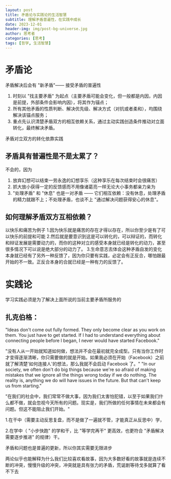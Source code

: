 ```yaml
---
layout: post
title: 矛盾论与实践论的生活智慧
subtitle: 理解矛盾普遍性，在实践中成长
date: 2023-12-01
header-img: img/post-bg-universe.jpg
author: 思考者
categories: [思考]
tags: [哲学, 生活智慧]
---
```


# 矛盾论

矛盾解决后会有 "新矛盾"—— 接受矛盾的普遍性

1. 时刻以 "找主要矛盾" 为起点（主要矛盾可能会变化，但一般都是内因，内因是前提，外部条件会影响内因），将其作为锚点；
2. 所有其他矛盾的性质判断、解决优先级、解决方式（对抗或者柔和），均围绕解决该锚点服务；
3. 重点先认识清楚矛盾双方的相互依赖关系，通过主动实践创造条件推动对立面转化，最终解决矛盾。

矛盾对立双方的转化依靠实践

## 矛盾具有普遍性是不是太累了？

不会的，因为

1. 放弃幻想可以结束一劳永逸的幻想享乐（这种享乐在每次结束时会很痛苦）
2. 抓大放小获得一定的反馈感而不用像诸葛亮一样无论大小事务都亲力亲为
3. "处理矛盾" 和 "休息" 也是一对矛盾 —— 它们相互依赖：没有休息，处理矛盾的精力就跟不上；不处理矛盾，也谈不上 "通过解决问题获得安心的休息"。

## 如何理解矛盾双方互相依赖？
以快乐和痛苦为例子
1.因为快乐就是痛苦的存在才得以存在，所以你至少是有了可以快乐的前提和可能
2.然后就是要意识到这是可以转化的，可以辩证的，而转化和辩证发展是需要动力的，而你的这种对立的感受本身就已经是转化的动力，甚至很多情况下可以说是绝大部分的动力了。
3.生命意志去体会这种矛盾自发的变化本身就已经有了另外一种反馈了，因为你只要有实践，必定会有正反合，哪怕跟最开始的不一致。正反合本身的合就已经是一种有力的反馈了。

# 实践论

学习实践必须是为了解决上面所说的当前主要矛盾所服务的

## 扎克伯格：

"Ideas don't come out fully formed. They only become clear as you work on them. You just have to get started. If I had to understand everything about connecting people before I began, I never would have started Facebook."

"没有人从一开始就知道如何做，想法并不会在最初就完全成型。只有当你工作时才变得逐渐清晰，你只需要做的就是开始。如果我必须在开始（Facebook）之前就了解清楚'如何连接人'的想法，那么我就不会启动 Facebook 了。"
"In our society, we often don't do big things because we're so afraid of making mistakes that we ignore all the things wrong today if we do nothing. The reality is, anything we do will have issues in the future. But that can't keep us from starting."

"在我们的社会中，我们常常不做大事，因为我们太害怕犯错，以至于如果我们什么都不做，就会忽视今天所有的问题。现实是，我们所做的任何事情在未来都会有问题。但这不能阻止我们开始。"

1.在干中（需要主动反思复盘，而不是做了一遍就不管，才能真正从反思中）学，

2.在学中（ "小步快跑" 的学和干，比 "等学完再干" 更高效，也更符合 "矛盾解决需要逐步推进" 的规律）干。

矛盾和问题也是普遍的更新，所以你其实需要无限进步

两论似乎也能解释为什么我们比较喜欢看故事，因为大多数好看的故事就是连续不断的冲突，慢慢升级的冲突，冲突就是具有张力的矛盾，荒诞剧等待戈多就算了看不下去